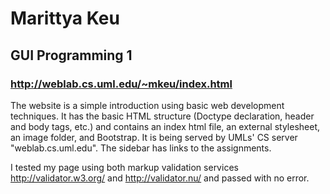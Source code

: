 
# Marittya Keu
## GUI Programming 1
### http://weblab.cs.uml.edu/~mkeu/index.html

The website is a simple introduction using basic web development techniques. It has the basic HTML structure (Doctype declaration, header and body tags, etc.) and contains an index html file, an external stylesheet, an image folder, and Bootstrap. It is being served by UMLs' CS server "weblab.cs.uml.edu". The sidebar has links to the assignments.

I tested my page using both markup validation services http://validator.w3.org/ and http://validator.nu/ and passed with no error.
